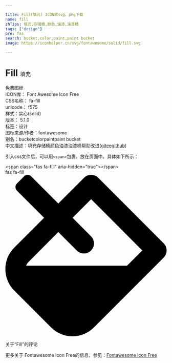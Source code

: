 ```yaml
---

title: Fill(填充) ICON转svg、png下载
name: fill
zhTips: 填充,存储桶,颜色,油漆,油漆桶
tags: ["design"]
pre: fas
search: bucket,color,paint,paint bucket
image: https://iconhelper.cn/svg/fontawesome/solid/fill.svg

---
```


# Fill  <small style="font-size: 60%;font-weight: 100">填充</small>


<div class="detail-page">
<p>
<span><span class="badge-success badge">免费图标</span> </span>
<br/>
<span>
ICON库：
<span class="badge-secondary badge">Font Awesome Icon Free</span> 
</span>
<br/>
<span>
CSS名称：
<span class="badge-secondary badge">fa-fill</span> 
</span>
<br/>
<span>
unicode：
<span class="badge-secondary badge">f575</span> 
<copy-btn content='f575' btn-title=""></copy-btn>
<copy-btn :content='String.fromCodePoint(parseInt("f575", 16))' btn-title="复制U"></copy-btn>
</span><br/><span>样式：<span class="badge-light badge">实心(solid)</span></span>
<br/>
<span>
版本：
<span class="badge-secondary badge">5.1.0</span> 
</span><br/><span>标签：<span class="badge-light badge"><router-link to="/tags/design.html">设计</router-link></span></span>
<br/>
<span>图标来源/作者：<span class="badge-light badge">fontawesome</span></span> 
<br/>
<span>别名：<span class="badge-light badge">bucket</span><span class="badge-light badge">color</span><span class="badge-light badge">paint</span><span class="badge-light badge">paint bucket</span></span><br/><span class="zh-detail">中文描述：<span class="badge-primary badge">填充</span><span class="badge-primary badge">存储桶</span><span class="badge-primary badge">颜色</span><span class="badge-primary badge">油漆</span><span class="badge-primary badge">油漆桶</span><span class="help-link"><span>帮助改进</span>(<a href="https://gitee.com/liuwave/icon-helper/edit/master/json/fontawesome/solid/fill.json" target="_blank" rel="noopener noreferrer">gitee</a><a href="https://github.com/liuwave/icon-helper/edit/master/json/fontawesome/solid/fill.json" target="_blank" rel="noopener noreferrer">github</a></span>)</span><br/>
</p>
</div>
<div class="alert alert-dark">
  <i class="fas fa-fill fa-xs"></i>
  <i class="fas fa-fill fa-sm"></i>
  <i class="fas fa-fill fa-lg"></i>
  <i class="fas fa-fill fa-2x"></i>
  <i class="fas fa-fill fa-3x"></i>
  <i class="fas fa-fill fa-5x"></i>
  <i class="fas fa-fill fa-7x"></i>
</div>
<div>
  <p>引入css文件后，可以用<code>&lt;span&gt;</code>包裹，放在页面中。具体如下所示：    
  </p>
  <div class="alert alert-primary" style="font-size: 14px">
    &lt;span class="fas fa-fill" aria-hidden="true"&gt;&lt;/span&gt;
    <copy-btn content='<span class="fas fa-fill" aria-hidden="true"></span>'></copy-btn>
  </div>
  <div class="alert alert-secondary">
    <i class="fas fa-fill"
    style="font-size: 24px"
    aria-hidden="true"></i> fas fa-fill
    <copy-btn content="fas fa-fill" btn-title="复制图标名称"></copy-btn>
  </div>
</div>
<div id="svg" class="svg-wrap">
<svg xmlns="http://www.w3.org/2000/svg" viewBox="0 0 512 512"><path d="M502.63 217.06L294.94 9.37C288.69 3.12 280.5 0 272.31 0s-16.38 3.12-22.62 9.37l-81.58 81.58L81.93 4.77c-6.24-6.25-16.38-6.25-22.62 0L36.69 27.38c-6.24 6.25-6.24 16.38 0 22.63l86.19 86.18-94.76 94.76c-37.49 37.49-37.49 98.26 0 135.75l117.19 117.19c18.75 18.74 43.31 28.12 67.87 28.12 24.57 0 49.13-9.37 67.88-28.12l221.57-221.57c12.49-12.5 12.49-32.76 0-45.26zm-116.22 70.97H65.93c1.36-3.84 3.57-7.98 7.43-11.83l13.15-13.15 81.61-81.61 58.61 58.6c12.49 12.49 32.75 12.49 45.24 0 12.49-12.49 12.49-32.75 0-45.24l-58.61-58.6 58.95-58.95 162.45 162.44-48.35 48.34z"/></svg>
</div>
<detail full-name='fa-fill'></detail>

<Vssue title="关于“Fill”的评论" >关于“Fill”的评论</Vssue>
    
<div><p>更多关于  Fontawesome Icon Free的信息，参见：<a target="_blank" href="https://iconhelper.cn/fontawesome.html">Fontawesome Icon Free</a>
</p></div>
